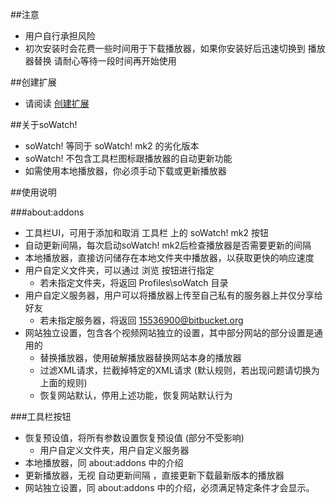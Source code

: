 ##注意

- 用户自行承担风险
- 初次安装时会花费一些时间用于下载播放器，如果你安装好后迅速切换到 播放器替换 请耐心等待一段时间再开始使用

##创建扩展

- 请阅读 <a href="https://goo.gl/9aM7i7">创建扩展</a>

##关于soWatch!

- soWatch! 等同于 soWatch! mk2 的劣化版本
- soWatch! 不包含工具栏图标跟播放器的自动更新功能
- 如需使用本地播放器，你必须手动下载或更新播放器

##使用说明

###about:addons
- 工具栏UI，可用于添加和取消 工具栏 上的 soWatch! mk2 按钮
- 自动更新间隔，每次启动soWatch! mk2后检查播放器是否需要更新的间隔
- 本地播放器，直接访问储存在本地文件夹中播放器，以获取更快的响应速度
- 用户自定义文件夹，可以通过 浏览 按钮进行指定
  - 若未指定文件夹，将返回 Profiles\soWatch 目录
- 用户自定义服务器，用户可以将播放器上传至自己私有的服务器上并仅分享给好友
  - 若未指定服务器，将返回 15536900@bitbucket.org
- 网站独立设置，包含各个视频网站独立的设置，其中部分网站的部分设置是通用的
  - 替换播放器，使用破解播放器替换网站本身的播放器
  - 过滤XML请求，拦截掉特定的XML请求 (默认规则，若出现问题请切换为上面的规则)
  - 恢复网站默认，停用上述功能，恢复网站默认行为

###工具栏按钮

- 恢复预设值，将所有参数设置恢复预设值 (部分不受影响)
  - 用户自定义文件夹，用户自定义服务器
- 本地播放器，同 about:addons 中的介绍
- 更新播放器，无视 自动更新间隔 ，直接更新下载最新版本的播放器
- 网站独立设置，同 about:addons 中的介绍，必须满足特定条件才会显示。

